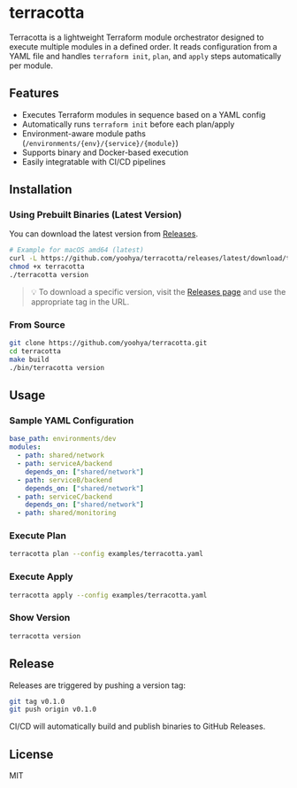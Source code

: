 # terracotta

Terracotta is a lightweight Terraform module orchestrator designed to execute multiple modules in a defined order. It reads configuration from a YAML file and handles `terraform init`, `plan`, and `apply` steps automatically per module.

## Features

- Executes Terraform modules in sequence based on a YAML config
- Automatically runs `terraform init` before each plan/apply
- Environment-aware module paths (`/environments/{env}/{service}/{module}`)
- Supports binary and Docker-based execution
- Easily integratable with CI/CD pipelines

## Installation

### Using Prebuilt Binaries (Latest Version)

You can download the latest version from [Releases](https://github.com/yoohya/terracotta/releases).

```bash
# Example for macOS amd64 (latest)
curl -L https://github.com/yoohya/terracotta/releases/latest/download/terracotta_darwin_amd64.tar.gz | tar -xz
chmod +x terracotta
./terracotta version
```

> 💡 To download a specific version, visit the [Releases page](https://github.com/yoohya/terracotta/releases) and use the appropriate tag in the URL.

### From Source

```bash
git clone https://github.com/yoohya/terracotta.git
cd terracotta
make build
./bin/terracotta version
```

## Usage

### Sample YAML Configuration

```yaml
base_path: environments/dev
modules:
  - path: shared/network
  - path: serviceA/backend
    depends_on: ["shared/network"]
  - path: serviceB/backend
    depends_on: ["shared/network"]
  - path: serviceC/backend
    depends_on: ["shared/network"]
  - path: shared/monitoring
```

### Execute Plan

```bash
terracotta plan --config examples/terracotta.yaml
```

### Execute Apply

```bash
terracotta apply --config examples/terracotta.yaml
```

### Show Version

```bash
terracotta version
```

## Release

Releases are triggered by pushing a version tag:

```bash
git tag v0.1.0
git push origin v0.1.0
```

CI/CD will automatically build and publish binaries to GitHub Releases.

## License

MIT